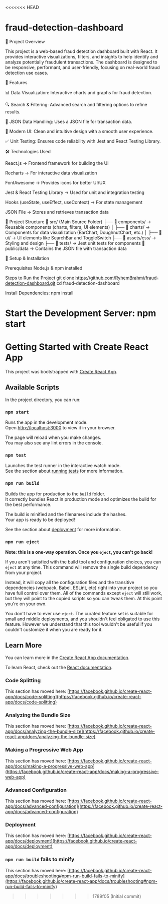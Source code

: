 <<<<<<< HEAD
# fraud-detection-dashboard
📌 Project Overview

This project is a web-based fraud detection dashboard built with React. It provides interactive visualizations, filters, and insights to help identify and analyze potentially fraudulent transactions. The dashboard is designed to be responsive, performant, and user-friendly, focusing on real-world fraud detection use cases.

🎯 Features

📊 Data Visualization: Interactive charts and graphs for fraud detection.

🔍 Search & Filtering: Advanced search and filtering options to refine results.

📂 JSON Data Handling: Uses a JSON file for transaction data.

🎨 Modern UI: Clean and intuitive design with a smooth user experience.

✅ Unit Testing: Ensures code reliability with Jest and React Testing Library.

🛠️ Technologies Used

React.js → Frontend framework for building the UI

Recharts → For interactive data visualization

FontAwesome → Provides icons for better UI/UX

Jest & React Testing Library → Used for unit and integration testing

Hooks (useState, useEffect, useContext) → For state management

JSON File → Stores and retrieves transaction data

📁 Project Structure
📂 src/ (Main Source Folder)
├── 📂 components/ → Reusable components (charts, filters, UI elements)
│   ├── 📂 charts/ → Components for data visualization (BarChart, DoughnutChart, etc.)
│   ├── 📂 ui/ → UI elements like SearchBar and ToggleSwitch
├── 📂 assets/css/ → Styling and design
├── 📂 tests/ → Jest unit tests for components
📂 public/data → Contains the JSON file with transaction data

🚀 Setup & Installation

Prerequisites
Node.js & npm installed

Steps to Run the Project
git clone https://github.com/RyhemBrahmi/fraud-detection-dashboard.git
cd fraud-detection-dashboard

Install Dependencies:
npm install

Start the Development Server:
npm start
=======
# Getting Started with Create React App

This project was bootstrapped with [Create React App](https://github.com/facebook/create-react-app).

## Available Scripts

In the project directory, you can run:

### `npm start`

Runs the app in the development mode.\
Open [http://localhost:3000](http://localhost:3000) to view it in your browser.

The page will reload when you make changes.\
You may also see any lint errors in the console.

### `npm test`

Launches the test runner in the interactive watch mode.\
See the section about [running tests](https://facebook.github.io/create-react-app/docs/running-tests) for more information.

### `npm run build`

Builds the app for production to the `build` folder.\
It correctly bundles React in production mode and optimizes the build for the best performance.

The build is minified and the filenames include the hashes.\
Your app is ready to be deployed!

See the section about [deployment](https://facebook.github.io/create-react-app/docs/deployment) for more information.

### `npm run eject`

**Note: this is a one-way operation. Once you `eject`, you can't go back!**

If you aren't satisfied with the build tool and configuration choices, you can `eject` at any time. This command will remove the single build dependency from your project.

Instead, it will copy all the configuration files and the transitive dependencies (webpack, Babel, ESLint, etc) right into your project so you have full control over them. All of the commands except `eject` will still work, but they will point to the copied scripts so you can tweak them. At this point you're on your own.

You don't have to ever use `eject`. The curated feature set is suitable for small and middle deployments, and you shouldn't feel obligated to use this feature. However we understand that this tool wouldn't be useful if you couldn't customize it when you are ready for it.

## Learn More

You can learn more in the [Create React App documentation](https://facebook.github.io/create-react-app/docs/getting-started).

To learn React, check out the [React documentation](https://reactjs.org/).

### Code Splitting

This section has moved here: [https://facebook.github.io/create-react-app/docs/code-splitting](https://facebook.github.io/create-react-app/docs/code-splitting)

### Analyzing the Bundle Size

This section has moved here: [https://facebook.github.io/create-react-app/docs/analyzing-the-bundle-size](https://facebook.github.io/create-react-app/docs/analyzing-the-bundle-size)

### Making a Progressive Web App

This section has moved here: [https://facebook.github.io/create-react-app/docs/making-a-progressive-web-app](https://facebook.github.io/create-react-app/docs/making-a-progressive-web-app)

### Advanced Configuration

This section has moved here: [https://facebook.github.io/create-react-app/docs/advanced-configuration](https://facebook.github.io/create-react-app/docs/advanced-configuration)

### Deployment

This section has moved here: [https://facebook.github.io/create-react-app/docs/deployment](https://facebook.github.io/create-react-app/docs/deployment)

### `npm run build` fails to minify

This section has moved here: [https://facebook.github.io/create-react-app/docs/troubleshooting#npm-run-build-fails-to-minify](https://facebook.github.io/create-react-app/docs/troubleshooting#npm-run-build-fails-to-minify)
>>>>>>> 1789f05 (Initial commit)
